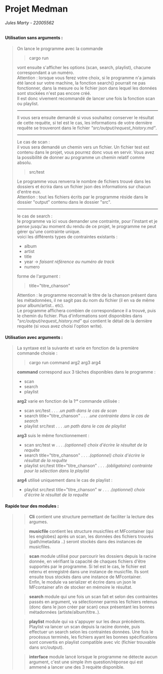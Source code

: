 # Projet Medman
###### Jules Marty - 22005562
#### Utilisation sans arguments : 
> On lance le programme avec la commande  
> 
> > cargo run  
> 
> vont ensuite s'afficher les options (scan, search, playlist), chacune correspondant
> a un numéro.  
> Attention : lorsque vous ferez votre choix, si le programme n'a jamais été lancé
> sur votre machine, la fonction search() pourrait ne pas fonctionner, dans la mesure
> ou le fichier json dans lequel les données sont stockées n'est pas encore créé.  
> Il est donc vivement recommandé de lancer une fois la fonction scan ou playlist.
> ___
> Il vous sera ensuite demandé si vous souhaitez conserver le résultat de cette requête,
> si tel est le cas, les informations de votre dernière requête se trouveront dans le fichier 
> *"src/output/request_history.md"*.
> ___
> Le cas de scan :  
> il vous sera demandé un chemin vers un fichier. Un fichier test est contenu dans le
> projet, vous pourrez donc vous en servir. Vous avez la possibilité de donner au
> programme un chemin relatif comme absolu. 
> 
> > src/test
> 
> Le programme vous renverra le nombre de fichiers trouvé dans les dossiers et écrira
> dans un fichier json des informations sur chacun d'entre eux.  
> Attention : tout les fichiers écrits par le programme réside dans le dossier "output"
> contenu dans le dossier "src".
> ___
> le cas de search :  
> le programme va ici vous demander une contrainte, pour l'instant et je pense jusqu'au moment
> du rendu de ce projet, le programme ne peut gérer qu'une contrainte unique.  
> voici les différents types de contraintes existants :  
> * album
> * artist
> * title
> * year -> *faisant référence au numéro de track*
> * numero  
>  
> forme de l'argument :
> 
> > title="titre_chanson"
> 
> Attention : le programme reconnait le titre de la chanson présent dans les métadonnées, il
> ne sagit pas du nom du fichier (il en va de même pour album/artist.. etc).  
> Le programme affichera combien de correspondance il a trouvé, puis le chemin du fichier.
> Plus d'informations sont disponibles dans *"src/output/request_history.md"* qui contient le détail
> de la dernière requète (si vous avez choisi l'option write).

#### Utilisation avec arguments :
> La syntaxe est la suivante et varie en fonction de la première commande choisie :
>
> > cargo run command arg2 arg3 arg4
> 
> **command** correspond aux 3 tâches disponibles dans le programme :  
> * scan
> * search
> * playlist
>  
> **arg2** varie en fonction de la 1ʳᵉ commande utilisée :
> * scan src/test . . . .*un path dans le cas de scan*
> * search title="titre_chanson" . . . .*une contrainte dans le cas de search*
> * playlist src/test . . . .*un path dans le cas de playlist*  
>  
> **arg3** suis le même fonctionnement :
> * scan src/test w . . . .*(optionnel) choix d'écrire le résultat de la requête*
> * search title="titre_chanson" . . . .*(optionnel) choix d'écrire le résultat de la requête*
> * playlist src/test title="titre_chanson" . . . .*(obligatoire) contrainte pour la sélection dans la playlist*  
>   
> **arg4** utilisé uniquement dans le cas de playlist :
> * playlist src/test title="titre_chanson" w . . . .*(optionnel) choix d'écrire le résultat de la requête*

#### Rapide tour des modules :
> > **Cli** contient une structure permettant de faciliter la lecture des argumes.
> 
> > **musicfile** contient les structure musicfiles et MFcontainer (qui les englobes) après un scan, les données des
> fichiers trouvés (path/metadata ..) seront stockés dans des instances de musicfiles.
> 
> > **scan** module utilisé pour parcourir les dossiers depuis la racine donnée, en vérifiant la capacité de chaques
> fichiers d'être supportés par le programme. Si tel est le cas, le fichier est retenu et enregistré dans une instance
> de musicfile. Ils sont ensuite tous stockés dans une instance de MFcontainer.  
> Enfin, le module va serializer et écrire dans un json le MFcontainer afin de stocker en mémoire le résultat.
> 
> > **search** module qui une fois un scan fait et selon des contraintes passés en argument, va sélectionner parmis les
> fichiers retenus (donc dans le json créer par scan) ceux présentant les bonnes métadonnées (artiste/album/titre..).
> 
> > **playlist** module qui va s'appuyer sur les deux précédents. Playlist va lancer un scan depuis la racine donnée,
> puis effectuer un search selon les contraintes données. Une fois le procéssus terminés, les fichiers ayant les
> bonnes spécifications sont convertis en playlist compatible avec vlc (fichier trouvable dans src/output).
> 
> > **interface** module lancé lorsque le programme ne détecte aucun argument, c'est une simple ihm question/réponse
> qui est ammené a lancer une des 3 requète disponible.